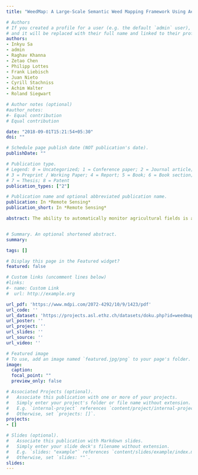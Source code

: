 ```yaml
---
title: "WeedMap: A Large-Scale Semantic Weed Mapping Framework Using Aerial Multispectral Imaging and Deep Neural Network for Precision Farming"

# Authors
# If you created a profile for a user (e.g. the default `admin` user), write the username (folder name) here 
# and it will be replaced with their full name and linked to their profile.
authors:
- Inkyu Sa
- admin
- Raghav Khanna
- Zetao Chen
- Philipp Lottes
- Frank Liebisch
- Juan Nieto
- Cyrill Stachniss
- Achim Walter
- Roland Siegwart

# Author notes (optional)
#author_notes:
#- Equal contribution
# Equal contribution

date: "2018-09-01T15:21:54+05:30"
doi: ""

# Schedule page publish date (NOT publication's date).
publishDate: ""

# Publication type.
# Legend: 0 = Uncategorized; 1 = Conference paper; 2 = Journal article;
# 3 = Preprint / Working Paper; 4 = Report; 5 = Book; 6 = Book section;
# 7 = Thesis; 8 = Patent
publication_types: ["2"]

# Publication name and optional abbreviated publication name.
publication: In *Remote Sensing*
publication_short: In *Remote Sensing*

abstract: The ability to automatically monitor agricultural fields is an important capability in precision farming, enabling steps towards more sustainable agriculture. Precise, high-resolution monitoring is a key prerequisite for targeted intervention and the selective application of agro-chemicals. The main goal of this paper is developing a novel crop/weed segmentation and mapping framework that processes multispectral images obtained from an unmanned aerial vehicle (UAV) using a deep neural network (DNN). Most studies on crop/weed semantic segmentation only consider single images for processing and classification. Images taken by UAVs often cover only a few hundred square meters with either color only or color and near-infrared (NIR) channels. Although a map can be generated by processing single segmented images incrementally, this requires additional complex information fusion techniques which struggle to handle high fidelity maps due to their computational costs and problems in ensuring global consistency. Moreover, computing a single large and accurate vegetation map (e.g., crop/weed) using a DNN is non-trivial due to difficulties arising from (1) limited ground sample distances (GSDs) in high-altitude datasets, (2) sacrificed resolution resulting from downsampling high-fidelity images, and (3) multispectral image alignment. To address these issues, we adopt a stand sliding window approach that operates on only small portions of multispectral orthomosaic maps (tiles), which are channel-wise aligned and calibrated radiometrically across the entire map. We define the tile size to be the same as that of the DNN input to avoid resolution loss. Compared to our baseline model (i.e., SegNet with 3 channel RGB (red, green, and blue) inputs) yielding an area under the curve (AUC) of [background=0.607, crop=0.681, weed=0.576], our proposed model with 9 input channels achieves [0.839, 0.863, 0.782]. Additionally, we provide an extensive analysis of 20 trained models, both qualitatively and quantitatively, in order to evaluate the effects of varying input channels and tunable network hyperparameters. Furthermore, we release a large sugar beet/weed aerial dataset with expertly guided annotations for further research in the fields of remote sensing, precision agriculture, and agricultural robotics.


# Summary. An optional shortened abstract.
summary: 

tags: []

# Display this page in the Featured widget?
featured: false

# Custom links (uncomment lines below)
#links:
#- name: Custom Link
#  url: http://example.org

url_pdf: 'https://www.mdpi.com/2072-4292/10/9/1423/pdf'
url_code: ''
url_dataset: 'https://projects.asl.ethz.ch/datasets/doku.php?id=weedmap:remotesensing2018weedmap'
url_poster: ''
url_project: ''
url_slides: ''
url_source: ''
url_video: ''

# Featured image
# To use, add an image named `featured.jpg/png` to your page's folder. 
image:
  caption: 
  focal_point: ""
  preview_only: false

# Associated Projects (optional).
#   Associate this publication with one or more of your projects.
#   Simply enter your project's folder or file name without extension.
#   E.g. `internal-project` references `content/project/internal-project/index.md`.
#   Otherwise, set `projects: []`.
projects:
- []

# Slides (optional).
#   Associate this publication with Markdown slides.
#   Simply enter your slide deck's filename without extension.
#   E.g. `slides: "example"` references `content/slides/example/index.md`.
#   Otherwise, set `slides: ""`.
slides: 
---
```


<!-- {{% callout note %}}
Click the *Cite* button above to demo the feature to enable visitors to import publication metadata into their reference management software.
{{% /callout %}}

{{% callout note %}}
Create your slides in Markdown - click the *Slides* button to check out the example.
{{% /callout %}}

Supplementary notes can be added here, including [code, math, and images](https://wowchemy.com/docs/writing-markdown-latex/).
 -->
